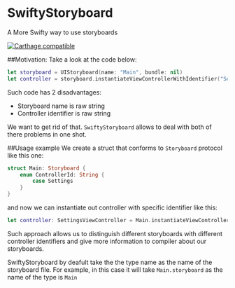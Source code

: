 # SwiftyStoryboard
A More Swifty way to use storyboards

[![Carthage compatible](https://img.shields.io/badge/Carthage-compatible-4BC51D.svg?style=flat)](https://github.com/Carthage/Carthage)

##Motivation:
Take a look at the code below:

```swift
let storyboard = UIStoryboard(name: "Main", bundle: nil)
let controller = storyboard.instantiateViewControllerWithIdentifier("Settings") as! SettingsViewController
```
Such code has 2 disadvantages:

  * Storyboard name is raw string
  * Controller identifier is raw string
  
We want to get rid of that. `SwiftyStoryboard` allows to deal with both of there problems in one shot. 

##Usage example
We create a struct that conforms to `Storyboard` protocol like this one:

```swift
struct Main: Storyboard {
    enum ControllerId: String {
        case Settings
    }
}
```

and now we can instantiate out controller with specific identifier like this:

```swift
let controller: SettingsViewController = Main.instantiateViewController(with: .Settings)
```

Such approach allows us to distinguish different storyboards with different controller identifiers 
and give more information to compiler about our storyboards.


SwiftyStoryboard by deafult take the the type name as the name of the storyboard file. For example, in this case it will take `Main.storyboard` as the name of the type is `Main`

